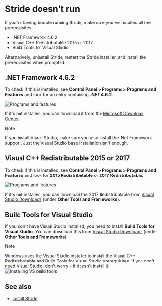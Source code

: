 # Stride doesn't run

If you're having trouble running Stride, make sure you've installed all the prerequisites:

* .NET Framework 4.6.2
* Visual C++ Redistributable 2015 or 2017
* Build Tools for Visual Studio

Alternatively, uninstall Stride, restart the Stride installer, and install the prerequisites when prompted.

## .NET Framework 4.6.2

To check if this is installed, see **Control Panel > Programs > Programs and Features** and look for an entry containing **.NET 4.6.2**.

![Programs and features](media/programs-and-features.png)

If it's not installed, you can download it from the [Microsoft Download Center](https://www.microsoft.com/en-us/download/details.aspx?id=53345).

> [!Note]
> If you install Visual Studio, make sure you also install the .Net Framework support. Just the Visual Studio base installation isn't enough.

## Visual C++ Redistributable 2015 or 2017

To check if this is installed, see **Control Panel > Programs > Programs and Features** and look for **2015 Redistributable** or **2017 Redistributable**.

![Programs and features](media/programs-and-features-redistributable.png)

If it's not installed, you can download the 2017 Redistributable from [Visual Studio Downloads](https://www.visualstudio.com/downloads/) (under **Other Tools and Frameworks**).

## Build Tools for Visual Studio

If you don't have Visual Studio installed, you need to install **Build Tools for Visual Studio**. You can download this from [Visual Studio Downloads](https://www.visualstudio.com/downloads/) (under **Other Tools and Frameworks**).

> [!Note]
> Windows uses the Visual Studio installer to install the Visual C++ Redistributable and Build Tools for Visual Studio prerequisites. If you don't need Visual Studio, don't worry – it doesn't install it.
>![Installing VS build tools](../get-started/media/installing-vs-build-tools.png)

## See also

* [Install Stride](../get-started/install-stride.md)
